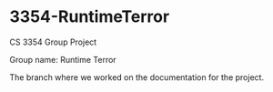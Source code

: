 # 3354-RuntimeTerror
CS 3354 Group Project

Group name: Runtime Terror

The branch where we worked on the documentation for the project.

